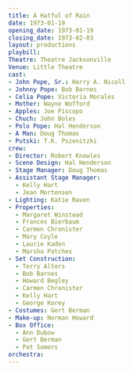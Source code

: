 ```yaml
---
title: A Hatful of Rain
date: 1973-01-19
opening_date: 1973-01-19
closing_date: 1973-02-03
layout: productions
playbill:
Theatre: Theatre Jacksonville
Venue: Little Theatre
cast:
- John Pope, Sr.: Harry A. Nicoll
- Johnny Pope: Bob Barnes
- Celia Pope: Victoria Morales
- Mother: Wayne Wofford
- Apples: Joe Piscopo
- Chuch: John Boles
- Polo Pope: Hal Henderson
- A Man: Doug Thomas
- Putski: T.K. Pszenitzki
crew:
- Director: Robert Knowles
- Scene Design: Hal Henderson
- Stage Manager: Doug Thomas
- Assistant Stage Manager:
  - Kelly Hart
  - Jean Mortensen
- Lighting: Katie Raven
- Properties:
  - Margaret Winstead
  - Frances Bierbaum
  - Carmen Chronister
  - Mary Coyle
  - Laurie Kaden
  - Marsha Patches
- Set Construction:
  - Terry Alters
  - Bob Barnes
  - Howard Begley
  - Carmen Chronister
  - Kelly Hart
  - George Korey
- Costumes: Gert Berman
- Make-up: Norman Howard
- Box Office:
  - Ann Dubow
  - Gert Berman
  - Pat Somers
orchestra:
---
```

